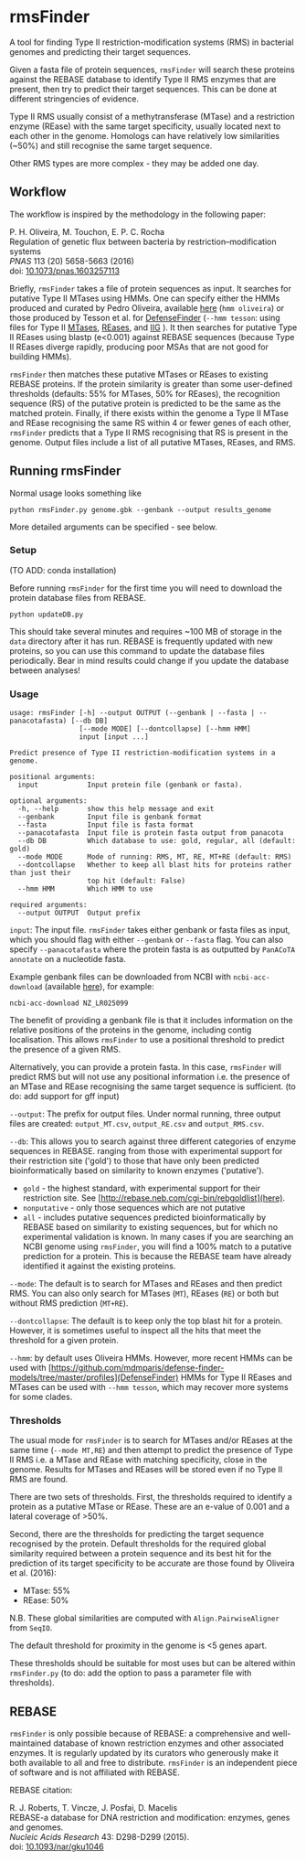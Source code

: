 # rmsFinder

A tool for finding Type II restriction-modification systems (RMS) in bacterial genomes and predicting their target sequences.

Given a fasta file of protein sequences, `rmsFinder` will search these proteins against the REBASE database to identify Type II RMS enzymes that are present, then try to predict their target sequences. This can be done at different stringencies of evidence.

Type II RMS usually consist of a methytransferase (MTase) and a restriction enzyme (REase) with the same target specificity, usually located next to each other in the genome. Homologs can have relatively low similarities (~50\%) and still recognise the same target sequence.

Other RMS types are more complex - they may be added one day.

## Workflow

The workflow is inspired by the methodology in the following paper:

P. H. Oliveira, M. Touchon, E. P. C. Rocha  
Regulation of genetic flux between bacteria by restriction–modification systems  
*PNAS* 113 (20) 5658-5663 (2016)  
doi: [10.1073/pnas.1603257113](https://doi.org/10.1073/pnas.1603257113)

Briefly, `rmsFinder` takes a file of protein sequences as input. It searches for putative Type II MTases using HMMs. One can specify either the HMMs produced and curated by Pedro Oliveira, available [here](https://github.com/oliveira-lab/RMS/tree/master/RM_HMMs) (`hmm oliveira`) or those produced by Tesson et al. for [DefenseFinder](https://github.com/mdmparis/defense-finder-models/tree/master/profiles) (`--hmm tesson`: using files for Type II [MTases](https://github.com/mdmparis/defense-finder-models/blob/master/profiles/RM_Type_II__Type_II_MTases.hmm), [REases](https://github.com/mdmparis/defense-finder-models/blob/master/profiles/RM_Type_II__Type_II_REases.hmm), and [IIG](https://raw.githubusercontent.com/mdmparis/defense-finder-models/master/profiles/RM_Type_IIG__Type_IIG.hmm) ). It then searches for putative Type II REases using blastp (e<0.001) against REBASE sequences (because Type II REases diverge rapidly, producing poor MSAs that are not good for building HMMs).

`rmsFinder` then matches these putative MTases or REases to existing REBASE proteins. If the protein similarity is greater than some user-defined thresholds (defaults: 55% for MTases, 50% for REases), the recognition sequence (RS) of the putative protein is predicted to be the same as the matched protein. Finally, if there exists within the genome a Type II MTase and REase recognising the same RS within 4 or fewer genes of each other, `rmsFinder` predicts that a Type II RMS recognising that RS is present in the genome. Output files include a list of all putative MTases, REases, and RMS.  


## Running rmsFinder

Normal usage looks something like

```
python rmsFinder.py genome.gbk --genbank --output results_genome
```

More detailed arguments can be specified - see below.

### Setup

(TO ADD: conda installation)

Before running `rmsFinder` for the first time you will need to download the protein database files from REBASE.

```
python updateDB.py
```

This should take several minutes and requires ~100 MB of storage in the `data` directory after it has run. REBASE is frequently updated with new proteins, so you can use this command to update the database files periodically. Bear in mind results could change if you update the database between analyses!

### Usage

```
usage: rmsFinder [-h] --output OUTPUT (--genbank | --fasta | --panacotafasta) [--db DB]
                 [--mode MODE] [--dontcollapse] [--hmm HMM]
                 input [input ...]

Predict presence of Type II restriction-modification systems in a genome.

positional arguments:
  input            Input protein file (genbank or fasta).

optional arguments:
  -h, --help       show this help message and exit
  --genbank        Input file is genbank format
  --fasta          Input file is fasta format
  --panacotafasta  Input file is protein fasta output from panacota
  --db DB          Which database to use: gold, regular, all (default: gold)
  --mode MODE      Mode of running: RMS, MT, RE, MT+RE (default: RMS)
  --dontcollapse   Whether to keep all blast hits for proteins rather than just their
                   top hit (default: False)
  --hmm HMM        Which HMM to use

required arguments:
  --output OUTPUT  Output prefix
```

`input`: The input file. `rmsFinder` takes either genbank or fasta files as input, which you should flag with either `--genbank` or `--fasta` flag. You can also specify `--panacotafasta` where the protein fasta is as outputted by `PanACoTA annotate` on a nucleotide fasta.

Example genbank files can be downloaded from NCBI with ```ncbi-acc-download``` (available [here](https://github.com/kblin/ncbi-acc-download/)), for example:

```
ncbi-acc-download NZ_LR025099
```

The benefit of providing a genbank file is that it includes information on the relative positions of the proteins in the genome, including contig localisation. This allows `rmsFinder` to use a positional threshold to predict the presence of a given RMS.

Alternatively, you can provide a protein fasta. In this case, `rmsFinder` will predict RMS but will not use any positional information i.e. the presence of an MTase and REase recognising the same target sequence is sufficient. (to do: add support for gff input)

`--output`: The prefix for output files. Under normal running, three output files are created: `output_MT.csv`, `output_RE.csv` and `output_RMS.csv`.

`--db`: This allows you to search against three different categories of enzyme sequences in REBASE.  ranging from those with experimental support for their restriction site ('gold') to those that have only been predicted bioinformatically based on similarity to known enzymes ('putative').
* ```gold``` - the highest standard, with experimental support for their restriction site. See [http://rebase.neb.com/cgi-bin/rebgoldlist](here).
* ```nonputative``` - only those sequences which are not putative
* ```all``` - includes putative sequences predicted bioinformatically by REBASE based on similarity to existing sequences, but for which no experimental validation is known. In many cases if you are searching an NCBI genome using `rmsFinder`, you will find a 100% match to a putative prediction for a protein. This is because the REBASE team have already identified it against the existing proteins.  

`--mode`: The default is to search for MTases and REases and then predict RMS. You can also only search for MTases (`MT`), REases (`RE`) or both but without RMS prediction (`MT+RE`).

`--dontcollapse`: The default is to keep only the top blast hit for a protein. However, it is sometimes useful to inspect all the hits that meet the threshold for a given protein.

`--hmm`: by default uses Oliveira HMMs. However, more recent HMMs can be used with [https://github.com/mdmparis/defense-finder-models/tree/master/profiles](DefenseFinder) HMMs for Type II REases and MTases can be used with `--hmm tesson`, which may recover more systems for some clades.

### Thresholds

The usual mode for `rmsFinder` is to search for MTases and/or REases at the same time (```--mode MT,RE```) and then attempt to predict the presence of Type II RMS i.e. a MTase and REase with matching specificity, close in the genome. Results for MTases and REases will be stored even if no Type II RMS are found.

There are two sets of thresholds. First, the thresholds required to identify a protein as a putative MTase or REase. These are an e-value of 0.001 and a lateral coverage of >50%.

Second, there are the thresholds for predicting the target sequence recognised by the protein. Default thresholds for the required global similarity required between a protein sequence and its best hit for the prediction of its target specificity to be accurate are those found by Oliveira et al. (2016):

* MTase: 55\%
* REase: 50\%

N.B. These global similarities are computed with `Align.PairwiseAligner` from `SeqIO`.

The default threshold for proximity in the genome is <5 genes apart.

These thresholds should be suitable for most uses but can be altered within ```rmsFinder.py``` (to do: add the option to pass a parameter file with thresholds).  


## REBASE

`rmsFinder` is only possible because of REBASE: a comprehensive and well-maintained database of known restriction enzymes and other associated enzymes. It is regularly updated by its curators who generously make it both available to all and free to distribute. `rmsFinder` is an independent piece of software and is not affiliated with REBASE.

REBASE citation:

R. J. Roberts, T. Vincze, J. Posfai, D. Macelis  
REBASE-a database for DNA restriction and modification: enzymes, genes and genomes.  
*Nucleic Acids Research* 43: D298-D299 (2015).  
doi: [10.1093/nar/gku1046](http://doi.org/10.1093/nar/gku1046)
